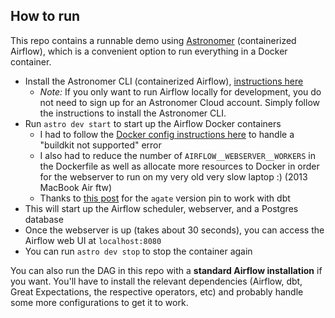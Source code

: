 
## How to run

 This repo contains a runnable demo using [Astronomer](https://www.astronomer.io/) (containerized Airflow), which is a convenient option to run everything in a Docker container.
* Install the Astronomer CLI (containerized Airflow), [instructions here](https://www.astronomer.io/docs/cloud/stable/develop/cli-quickstart)
  * *Note:* If you only want to run Airflow locally for development, you do not need to sign up for an Astronomer Cloud account. Simply follow the instructions to install the Astronomer CLI.
* Run `astro dev start` to start up the Airflow Docker containers
  * I had to follow the [Docker config instructions here](https://forum.astronomer.io/t/buildkit-not-supported-by-daemon-error-command-docker-build-t-airflow-astro-bcb837-airflow-latest-failed-failed-to-execute-cmd-exit-status-1/857) to handle a "buildkit not supported" error
  * I also had to reduce the number of `AIRFLOW__WEBSERVER__WORKERS` in the Dockerfile as well as allocate more resources to Docker in order for the webserver to run on my very old very slow laptop :) (2013 MacBook Air ftw)
  * Thanks to [this post](https://dev.to/corissa/2-critical-things-about-dbt-0-19-0-installation-20j) for the `agate` version pin to work with dbt
* This will start up the Airflow scheduler, webserver, and a Postgres database
* Once the webserver is up (takes about 30 seconds), you can access the Airflow web UI at `localhost:8080`
* You can run `astro dev stop` to stop the container again

You can also run the DAG in this repo with a **standard Airflow installation** if you want. You'll have to install the relevant dependencies (Airflow, dbt, Great Expectations, the respective operators, etc) and probably handle some more configurations to get it to work.

